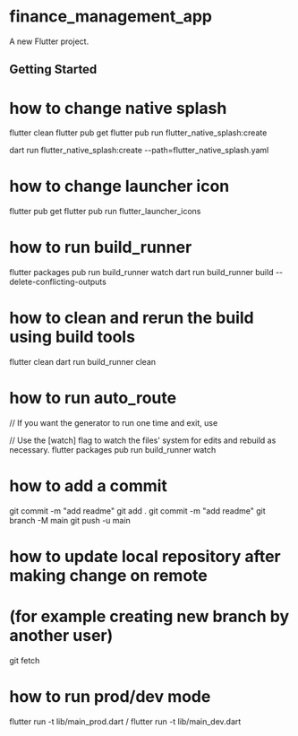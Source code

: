 # finance_management_app

A new Flutter project.

## Getting Started


# how to change native splash

flutter clean
flutter pub get
flutter pub run flutter_native_splash:create

dart run flutter_native_splash:create --path=flutter_native_splash.yaml


# how to change launcher icon

flutter pub get
flutter pub run flutter_launcher_icons


# how to run build_runner

flutter packages pub run build_runner watch
dart run build_runner build --delete-conflicting-outputs

# how to clean and rerun the build using build tools
flutter clean
dart run build_runner clean


# how to run auto_route

// If you want the generator to run one time and exit, use


// Use the [watch] flag to watch the files' system for edits and rebuild as necessary.
flutter packages pub run build_runner watch


# how to add a commit

git commit -m "add readme"
git add .
git commit -m "add readme"
git branch -M main
git push -u main

# how to update local repository after making change on remote
# (for example creating new branch by another user)

git fetch

# how to run prod/dev mode
flutter run -t lib/main_prod.dart / flutter run -t lib/main_dev.dart